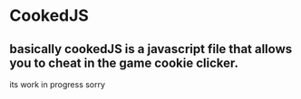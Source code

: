 # CookedJS
## basically cookedJS is a javascript file that allows you to cheat in the game cookie clicker.
its work in progress sorry
